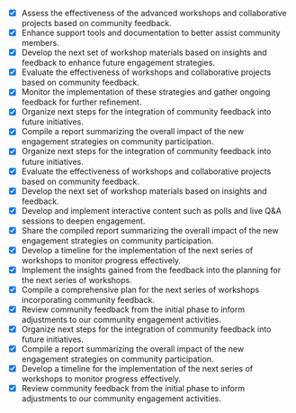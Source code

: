 - [x] Assess the effectiveness of the advanced workshops and collaborative projects based on community feedback.
- [x] Enhance support tools and documentation to better assist community members.
- [x] Develop the next set of workshop materials based on insights and feedback to enhance future engagement strategies.
- [x] Evaluate the effectiveness of workshops and collaborative projects based on community feedback.
- [x] Monitor the implementation of these strategies and gather ongoing feedback for further refinement.
- [x] Organize next steps for the integration of community feedback into future initiatives.
- [x] Compile a report summarizing the overall impact of the new engagement strategies on community participation.
- [x] Organize next steps for the integration of community feedback into future initiatives.
- [x] Evaluate the effectiveness of workshops and collaborative projects based on community feedback.
- [x] Develop the next set of workshop materials based on insights and feedback.
- [x] Develop and implement interactive content such as polls and live Q&A sessions to deepen engagement.
- [x] Share the compiled report summarizing the overall impact of the new engagement strategies on community participation.
- [x] Develop a timeline for the implementation of the next series of workshops to monitor progress effectively.
- [x] Implement the insights gained from the feedback into the planning for the next series of workshops.
- [x] Compile a comprehensive plan for the next series of workshops incorporating community feedback.
- [x] Review community feedback from the initial phase to inform adjustments to our community engagement activities.
- [x] Organize next steps for the integration of community feedback into future initiatives.
- [x] Compile a report summarizing the overall impact of the new engagement strategies on community participation.
- [x] Develop a timeline for the implementation of the next series of workshops to monitor progress effectively.
- [x] Review community feedback from the initial phase to inform adjustments to our community engagement activities.